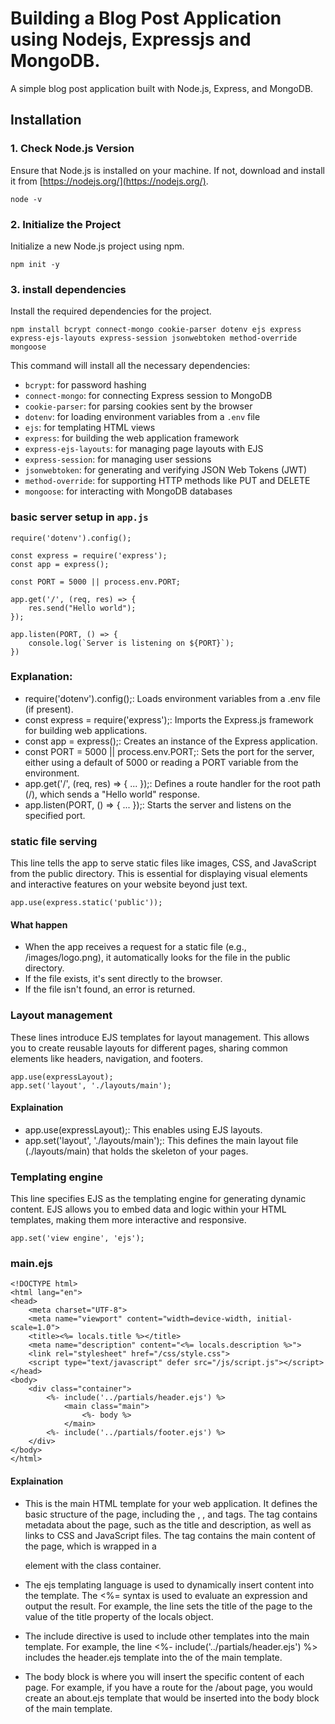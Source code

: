 # Building a Blog Post Application using Nodejs, Expressjs and MongoDB.

A simple blog post application built with Node.js, Express, and MongoDB.

## Installation

### 1. Check Node.js Version

Ensure that Node.js is installed on your machine. If not, download and install it from [https://nodejs.org/](https://nodejs.org/).

```
node -v
```

### 2. Initialize the Project

Initialize a new Node.js project using npm.

```
npm init -y
```

### 3. install dependencies

Install the required dependencies for the project.

```
npm install bcrypt connect-mongo cookie-parser dotenv ejs express express-ejs-layouts express-session jsonwebtoken method-override mongoose

```

This command will install all the necessary dependencies:

* `bcrypt`: for password hashing
* `connect-mongo`: for connecting Express session to MongoDB
* `cookie-parser`: for parsing cookies sent by the browser
* `dotenv`: for loading environment variables from a `.env` file
* `ejs`: for templating HTML views
* `express`: for building the web application framework
* `express-ejs-layouts`: for managing page layouts with EJS
* `express-session`: for managing user sessions
* `jsonwebtoken`: for generating and verifying JSON Web Tokens (JWT)
* `method-override`: for supporting HTTP methods like PUT and DELETE
* `mongoose`: for interacting with MongoDB databases


### basic server setup in `app.js`

```
require('dotenv').config();

const express = require('express');
const app = express();

const PORT = 5000 || process.env.PORT;

app.get('/', (req, res) => {
    res.send("Hello world");
});

app.listen(PORT, () => {
    console.log(`Server is listening on ${PORT}`);
})
```

### Explanation:

* require('dotenv').config();: Loads environment variables from a .env file (if present).
* const express = require('express');: Imports the Express.js framework for building web applications.
* const app = express();: Creates an instance of the Express application.
* const PORT = 5000 || process.env.PORT;: Sets the port for the server, either using a default of 5000 or reading a PORT variable from the environment.
* app.get('/', (req, res) => { ... });: Defines a route handler for the root path (/), which sends a "Hello world" response.
* app.listen(PORT, () => { ... });: Starts the server and listens on the specified port.


### static file serving

This line tells the app to serve static files like images, CSS, and JavaScript from the public directory. This is essential for displaying visual elements and interactive features on your website beyond just text.

```
app.use(express.static('public'));
```

#### What happen
* When the app receives a request for a static file (e.g., /images/logo.png), it automatically looks for the file in the public directory.
* If the file exists, it's sent directly to the browser.
* If the file isn't found, an error is returned.


### Layout management

These lines introduce EJS templates for layout management. This allows you to create reusable layouts for different pages, sharing common elements like headers, navigation, and footers.

```
app.use(expressLayout);
app.set('layout', './layouts/main');
```

#### Explaination

* app.use(expressLayout);: This enables using EJS layouts.
* app.set('layout', './layouts/main');: This defines the main layout file (./layouts/main) that holds the skeleton of your pages.


### Templating engine

This line specifies EJS as the templating engine for generating dynamic content. EJS allows you to embed data and logic within your HTML templates, making them more interactive and responsive.

```
app.set('view engine', 'ejs');
```

### main.ejs

```
<!DOCTYPE html>
<html lang="en">
<head>
    <meta charset="UTF-8">
    <meta name="viewport" content="width=device-width, initial-scale=1.0">
    <title><%= locals.title %></title>
    <meta name="description" content="<%= locals.description %>">
    <link rel="stylesheet" href="/css/style.css">
    <script type="text/javascript" defer src="/js/script.js"></script>
</head>
<body>
    <div class="container">
        <%- include('../partials/header.ejs') %>
            <main class="main">
                <%- body %>
            </main>
        <%- include('../partials/footer.ejs') %>
    </div>
</body>
</html>
```

#### Explaination

* This is the main HTML template for your web application. It defines the basic structure of the page, including the <html>, <head>, and <body> tags. The <head> tag contains metadata about the page, such as the title and description, as well as links to CSS and JavaScript files. The <body> tag contains the main content of the page, which is wrapped in a <div> element with the class container.

* The ejs templating language is used to dynamically insert content into the template. The <%= syntax is used to evaluate an expression and output the result. For example, the line <title><%= locals.title %></title> sets the title of the page to the value of the title property of the locals object.

* The include directive is used to include other templates into the main template. For example, the line <%- include('../partials/header.ejs') %> includes the header.ejs template into the <head> of the main template.

* The body block is where you will insert the specific content of each page. For example, if you have a route for the /about page, you would create an about.ejs template that would be inserted into the body block of the main template.
